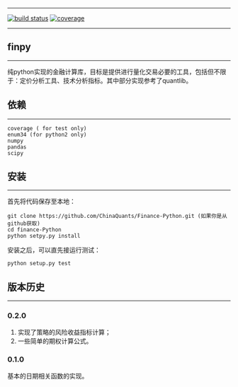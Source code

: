 -------------

[![build status](https://travis-ci.org/ChinaQuants/Finance-Python.svg?branch=master)](https://travis-ci.org/ChinaQuants/Finance-Python) [![coverage](https://coveralls.io/repos/ChinaQuants/Finance-Python/badge.svg?branch=master&service=github)](https://coveralls.io/r/ChinaQuants/Finance-Python)

-------------

## finpy
-------------

纯python实现的金融计算库，目标是提供进行量化交易必要的工具，包括但不限于：定价分析工具、技术分析指标。其中部分实现参考了quantlib。

## 依赖
-------------

~~~
coverage ( for test only)
enum34 (for python2 only)
numpy
pandas
scipy
~~~

## 安装
-------------

首先将代码保存至本地：

~~~
git clone https://github.com/ChinaQuants/Finance-Python.git (如果你是从github获取)
cd finance-Python
python setpy.py install
~~~

安装之后，可以直先接运行测试：
~~~
python setup.py test
~~~

## 版本历史
-------------

### 0.2.0

1. 实现了策略的风险收益指标计算；
2. 一些简单的期权计算公式。

### 0.1.0

基本的日期相关函数的实现。
